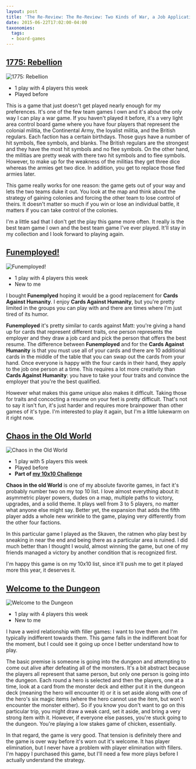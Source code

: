 ```yaml
---
layout: post
title: 'The Re-Review: The Re-Review: Two Kinds of War, a Job Application, and Crawling'
date: 2015-06-22T17:02:00-04:00
taxonomies:
  tags:
  - board-games
---
```

## [1775: Rebellion](https://boardgamegeek.com/boardgame/128996/1775-rebellion)

![1775: Rebellion](/covers/1775-rebellion.jpg)

- 1 play with 4 players this week
- Played before

This is a game that just doesn't get played nearly enough for my preferences. It's one of the few team games I own and it's about the only way I can play a war game. If you haven't played it before, it's a very light area control board game where you have four players that represent the colonial militia, the Continental Army, the loyalist militia, and the British regulars. Each faction has a certain birthdays. Those guys have a number of hit symbols, flee symbols, and blanks. The British regulars are the strongest and they have the most hit symbols and no flee symbols. On the other hand, the militias are pretty weak with there two hit symbols and to flee symbols. However, to make up for the weakness of the militias they get three dice whereas the armies get two dice. In addition, you get to replace those fled armies later.

This game really works for one reason: the game gets out of your way and lets the two teams duke it out. You look at the map and think about the strategy of gaining colonies and forcing the other team to lose control of theirs. It doesn't matter so much if you win or lose an individual battle, it matters if you can take control of the colonies.

I'm a little sad that I don't get the play this game more often. It really is the best team game I own and the best team game I've ever played. It'll stay in my collection and I look forward to playing again.

## [Funemployed!](https://boardgamegeek.com/boardgame/142296/funemployed)

![Funemployed!](/covers/funemployed.jpg)

- 1 play with 4 players this week
- New to me

I bought **Funemplyed** hoping it would be a good replacement for **Cards Against Humanity**. I enjoy **Cards Against Humanity**, but you're pretty limited in the groups you can play with and there are times where I'm just tired of its humor.

**Funemployed** it's pretty similar to cards against Matt: you're giving a hand up for cards that represent different traits, one person represents the employer and they draw a job card and pick the person that offers the best resume. The difference between **Funemployed** and for the **Cards Against Humanity** is that you must use all of your cards and there are 10 additional cards in the middle of the table that you can swap out the cards from your hand. Once everyone is happy with the four cards in their hand, they apply to the job one person at a time. This requires a lot more creativity than **Cards Against Humanity**: you have to take your four traits and convince the employer that you're the best qualified.

However what makes this game unique also makes it difficult. Taking those for traits and concocting a resume on your feet is pretty difficult. That's not to say it isn't fun, it's just harder and requires more brainpower than other games of it's type. I'm interested to play it again, but I'm a little lukewarm on it right now.

## [Chaos in the Old World](https://boardgamegeek.com/boardgame/43111/chaos-old-world)

![Chaos in the Old World](/covers/chaos-in-the-old-world.jpg)

- 1 play with 5 players this week
- Played before
- **Part of [my 10x10 Challenge](https://boardgamegeek.com/geeklist/183527/wesbakers-2015-10x10-hardcore-challenge)**

**Chaos in the old World** is one of my absolute favorite games, in fact it's probably number two on my top 10 list. I love almost everything about it: asymmetric player powers, dudes on a map, multiple paths to victory, upgrades, and a solid theme. It plays well from 3 to 5 players, no matter what anyone else might say. Better yet, the expansion that adds the fifth player adds a whole new wrinkle to the game, playing very differently from the other four factions.

In this particular game I played as the Skaven, the ratmen who play best by sneaking in near the end and being there as a particular area is ruined. I did much better than I thought I would, almost winning the game, but one of my friends managed a victory by another condition that is recognized first.

I'm happy this game is on my 10x10 list, since it'll push me to get it played more this year, it deserves it.

## [Welcome to the Dungeon](https://boardgamegeek.com/boardgame/150312/welcome-dungeon)

![Welcome to the Dungeon](/covers/welcome-to-the-dungeon.jpg)

- 1 play with 4 players this week
- New to me

I have a weird relationship with filler games: I want to love them and I'm typically indifferent towards them. This game falls in the indifferent boat for the moment, but I could see it going up once I better understand how to play.

The basic premise is someone is going into the dungeon and attempting to come out alive after defeating all of the monsters. It's a bit abstract because the players all represent that same person, but only one person is going into the dungeon. Each round a hero is selected and then the players, one at a time, look at a card from the monster deck and either put it in the dungeon deck (meaning the hero will encounter it) or it is set aside along with one of the hero's six magic items (where the hero cannot use the item, but won't encounter the monster either). So if you know you don't want to go on this particular trip, you might draw a weak card, set it aside, and bring a very strong item with it. However, if everyone else passes, you're stuck going to the dungeon. You're playing a low stakes game of chicken, essentially.

In that regard, the game is very good. That tension is definitely there and the game is over way before it's worn out it's welcome. It has player elimination, but I never have a problem with player elimination with fillers. I'm happy I purchased this game, but I'll need a few more plays before I actually understand the strategy.
